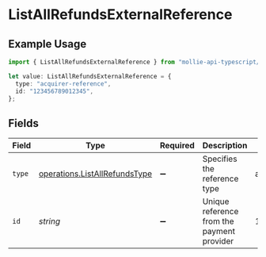 # ListAllRefundsExternalReference

## Example Usage

```typescript
import { ListAllRefundsExternalReference } from "mollie-api-typescript/models/operations";

let value: ListAllRefundsExternalReference = {
  type: "acquirer-reference",
  id: "123456789012345",
};
```

## Fields

| Field                                                                          | Type                                                                           | Required                                                                       | Description                                                                    | Example                                                                        |
| ------------------------------------------------------------------------------ | ------------------------------------------------------------------------------ | ------------------------------------------------------------------------------ | ------------------------------------------------------------------------------ | ------------------------------------------------------------------------------ |
| `type`                                                                         | [operations.ListAllRefundsType](../../models/operations/listallrefundstype.md) | :heavy_minus_sign:                                                             | Specifies the reference type                                                   | acquirer-reference                                                             |
| `id`                                                                           | *string*                                                                       | :heavy_minus_sign:                                                             | Unique reference from the payment provider                                     | 123456789012345                                                                |